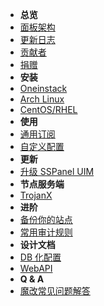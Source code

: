 - **总览**
- [面板架构](panel-component)
- [更新日志](release-note)
- [贡献者](contributors)
- [捐赠](donation)
- **安装**
- [Oneinstack](install-using-oneinstack)
- [Arch Linux](install-using-archlinux)
- [CentOS/RHEL](install-using-rpm)
- **使用**
- [通用订阅](universal-subscription)
- [自定义配置](custom-config)
- **更新**
- [升级 SSPanel UIM](update)
- **节点服务端**
- [TrojanX](trojanx-install-script)
- **进阶**
- [备份你的站点](backup-your-site)
- [常用审计规则](useful-detect-rules)
- **设计文档**
- [DB 化配置](database-setting)
- [WebAPI](webapi)
- **Q & A**
- [魔改常见问题解答](q-and-a)
